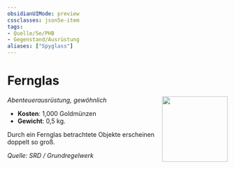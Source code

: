 ```yaml
---
obsidianUIMode: preview
cssclasses: json5e-item
tags:
- Quelle/5e/PHB
- Gegenstand/Ausrüstung
aliases: ["Spyglass"]
---
```

# Fernglas
*Abenteuerausrüstung, gewöhnlich*
<img src="Symbolik/Gegenstände.webp" align="right" width="150">

- **Kosten**: 1,000 Goldmünzen
- **Gewicht**: 0,5 kg.

Durch ein Fernglas betrachtete Objekte erscheinen doppelt so groß.

*Quelle: SRD / Grundregelwerk*